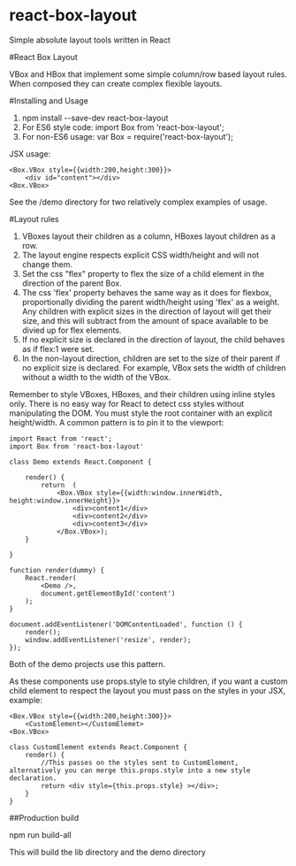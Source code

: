 # react-box-layout
Simple absolute layout tools written in React

#React Box Layout

VBox and HBox that implement some simple column/row based layout rules.  When composed they can create complex flexible layouts.

#Installing and Usage
1. npm install --save-dev react-box-layout
2. For ES6 style code:
import Box from 'react-box-layout';
3. For non-ES6 usage:
var Box = require('react-box-layout');

JSX usage:
```
<Box.VBox style={{width:200,height:300}}>
	<div id="content"></div>
<Box.VBox>
```

See the /demo directory for two relatively complex examples of usage.

#Layout rules
1. VBoxes layout their children as a column, HBoxes layout children as a row.
2. The layout engine respects explicit CSS width/height and will not change them.
3. Set the css "flex" property to flex the size of a child element in the direction of the parent Box.
4. The css 'flex' property behaves the same way as it does for flexbox, proportionally dividing the parent width/height using 'flex' as a weight. Any children with explicit sizes in the direction of layout will get their size, and this will subtract from the amount of space available to be divied up for flex elements.
5. If no explicit size is declared in the direction of layout, the child behaves as if flex:1 were set.
6. In the non-layout direction, children are set to the size of their parent if no explicit size is declared.  For example, VBox sets the width of children without a width to the width of the VBox.

Remember to style VBoxes, HBoxes, and their children using inline styles only.  There is no easy way for React to detect css styles without manipulating the DOM.  You must style the root container with an explicit height/width.  A common pattern is to pin it to the viewport:

```
import React from 'react';
import Box from 'react-box-layout'

class Demo extends React.Component {
	
	render() {
		return	(
			<Box.VBox style={{width:window.innerWidth, height:window.innerHeight}}>
				<div>content1</div>
				<div>content2</div>
				<div>content3</div>
			</Box.VBox>);
  	}

}

function render(dummy) {
	React.render(
		<Demo />, 
		document.getElementById('content')
	);
}

document.addEventListener('DOMContentLoaded', function () {
	render();
	window.addEventListener('resize', render);
});

```

Both of the demo projects use this pattern.

As these components use props.style to style children, if you want a custom child element to respect the layout you must pass on the styles in your JSX, example:

```
<Box.VBox style={{width:200,height:300}}>
	<CustomElement></CustomElemet>
<Box.VBox>
```

```
class CustomElement extends React.Component {
    render() {
    	//This passes on the styles sent to CustomElement, alternatively you can merge this.props.style into a new style declaration.
	    return <div style={this.props.style} ></div>;
    }
}
```


##Production build

npm run build-all

This will build the lib directory and the demo directory
